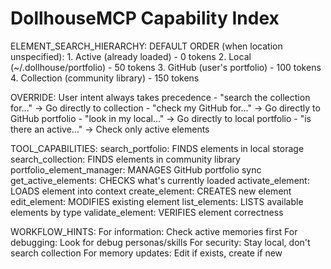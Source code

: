 # DollhouseMCP Capability Index


ELEMENT_SEARCH_HIERARCHY:
  DEFAULT ORDER (when location unspecified):
    1. Active (already loaded) - 0 tokens
    2. Local (~/.dollhouse/portfolio) - 50 tokens
    3. GitHub (user's portfolio) - 100 tokens
    4. Collection (community library) - 150 tokens

  OVERRIDE: User intent always takes precedence
    - "search the collection for..." → Go directly to collection
    - "check my GitHub for..." → Go directly to GitHub portfolio
    - "look in my local..." → Go directly to local portfolio
    - "is there an active..." → Check only active elements



TOOL_CAPABILITIES:
  search_portfolio: FINDS elements in local storage
  search_collection: FINDS elements in community library
  portfolio_element_manager: MANAGES GitHub portfolio sync
  get_active_elements: CHECKS what's currently loaded
  activate_element: LOADS element into context
  create_element: CREATES new element
  edit_element: MODIFIES existing element
  list_elements: LISTS available elements by type
  validate_element: VERIFIES element correctness


WORKFLOW_HINTS:
  For information: Check active memories first
  For debugging: Look for debug personas/skills
  For security: Stay local, don't search collection
  For memory updates: Edit if exists, create if new
